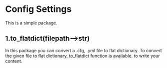 # Config Settings

This is a simple package. 
## 1.to_flatdict(filepath-->str)
In this package you can convert a .cfg, .yml file to flat dictionary.
To convert the given file to flat dictionary, to_flatdict function is available.
to write your content.
